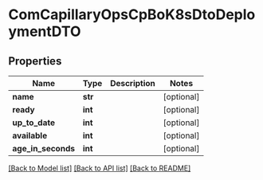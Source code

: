 # ComCapillaryOpsCpBoK8sDtoDeploymentDTO

## Properties
Name | Type | Description | Notes
------------ | ------------- | ------------- | -------------
**name** | **str** |  | [optional] 
**ready** | **int** |  | [optional] 
**up_to_date** | **int** |  | [optional] 
**available** | **int** |  | [optional] 
**age_in_seconds** | **int** |  | [optional] 

[[Back to Model list]](../README.md#documentation-for-models) [[Back to API list]](../README.md#documentation-for-api-endpoints) [[Back to README]](../README.md)

